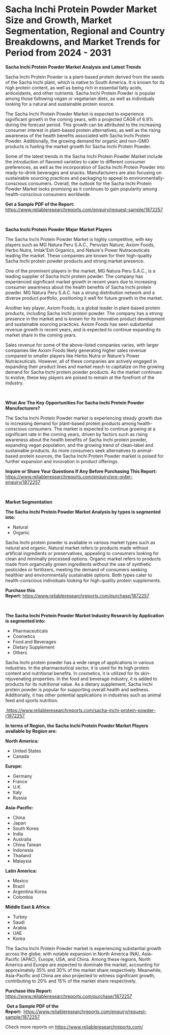 <p><h1>Sacha Inchi Protein Powder Market Size and Growth, Market Segmentation, Regional and Country Breakdowns, and Market Trends for Period from 2024 -  2031</h1></p><p><strong>Sacha Inchi Protein Powder Market Analysis and Latest Trends</strong></p>
<p><p>Sacha Inchi Protein Powder is a plant-based protein derived from the seeds of the Sacha Inchi plant, which is native to South America. It is known for its high protein content, as well as being rich in essential fatty acids, antioxidants, and other nutrients. Sacha Inchi Protein Powder is popular among those following vegan or vegetarian diets, as well as individuals looking for a natural and sustainable protein source.</p><p>The Sacha Inchi Protein Powder Market is expected to experience significant growth in the coming years, with a projected CAGR of 6.9% during the forecast period. This growth can be attributed to the increasing consumer interest in plant-based protein alternatives, as well as the rising awareness of the health benefits associated with Sacha Inchi Protein Powder. Additionally, the growing demand for organic and non-GMO products is fueling the market growth for Sacha Inchi Protein Powder.</p><p>Some of the latest trends in the Sacha Inchi Protein Powder Market include the introduction of flavored varieties to cater to different consumer preferences, as well as the incorporation of Sacha Inchi Protein Powder into ready-to-drink beverages and snacks. Manufacturers are also focusing on sustainable sourcing practices and packaging to appeal to environmentally-conscious consumers. Overall, the outlook for the Sacha Inchi Protein Powder Market looks promising as it continues to gain popularity among health-conscious consumers worldwide.</p></p>
<p><strong>Get a Sample PDF of the Report:&nbsp;</strong> <a href="https://www.reliableresearchreports.com/enquiry/request-sample/1872257">https://www.reliableresearchreports.com/enquiry/request-sample/1872257</a></p>
<p>&nbsp;</p>
<p><strong>Sacha Inchi Protein Powder Major Market Players</strong></p>
<p><p>The Sacha Inchi Protein Powder Market is highly competitive, with key players such as MG Natura Peru S.A.C., Peruvian Nature, Axiom Foods, Herbo Nutra, Imlak'Esh Organics, and Nature's Power Nutraceuticals leading the market. These companies are known for their high-quality Sacha Inchi protein powder products and strong market presence.</p><p>One of the prominent players in the market, MG Natura Peru S.A.C., is a leading supplier of Sacha Inchi protein powder. The company has experienced significant market growth in recent years due to increasing consumer awareness about the health benefits of Sacha Inchi protein powder. MG Natura Peru S.A.C. has a strong distribution network and a diverse product portfolio, positioning it well for future growth in the market.</p><p>Another key player, Axiom Foods, is a global leader in plant-based protein products, including Sacha Inchi protein powder. The company has a strong presence in the market and is known for its innovative product development and sustainable sourcing practices. Axiom Foods has seen substantial revenue growth in recent years, and is expected to continue expanding its market share in the coming years.</p><p>Sales revenue for some of the above-listed companies varies, with larger companies like Axiom Foods likely generating higher sales revenue compared to smaller players like Herbo Nutra or Nature's Power Nutraceuticals. However, all of these companies are actively engaged in expanding their product lines and market reach to capitalize on the growing demand for Sacha Inchi protein powder products. As the market continues to evolve, these key players are poised to remain at the forefront of the industry.</p></p>
<p>&nbsp;</p>
<p><strong>What Are The Key Opportunities For Sacha Inchi Protein Powder Manufacturers?</strong></p>
<p><p>The Sacha Inchi Protein Powder market is experiencing steady growth due to increasing demand for plant-based protein products among health-conscious consumers. The market is expected to continue growing at a significant rate in the coming years, driven by factors such as rising awareness about the health benefits of Sacha Inchi protein powder, expanding vegan population, and the growing trend of clean-label and sustainable products. As more consumers seek alternatives to animal-based protein sources, the Sacha Inchi Protein Powder market is poised for further expansion and innovation in product offerings.</p></p>
<p><strong>Inquire or Share Your Questions If Any Before Purchasing This Report:</strong> <a href="https://www.reliableresearchreports.com/enquiry/pre-order-enquiry/1872257">https://www.reliableresearchreports.com/enquiry/pre-order-enquiry/1872257</a></p>
<p>&nbsp;</p>
<p><strong>Market Segmentation</strong></p>
<p><strong>The Sacha Inchi Protein Powder Market Analysis by types is segmented into:</strong></p>
<p><ul><li>Natural</li><li>Organic</li></ul></p>
<p><p>Sacha Inchi protein powder is available in various market types such as natural and organic. Natural market refers to products made without artificial ingredients or preservatives, appealing to consumers looking for clean and minimally processed options. Organic market refers to products made from organically grown ingredients without the use of synthetic pesticides or fertilizers, meeting the demand of consumers seeking healthier and environmentally sustainable options. Both types cater to health-conscious individuals looking for high-quality protein supplements.</p></p>
<p><strong>Purchase this Report:&nbsp;</strong><a href="https://www.reliableresearchreports.com/purchase/1872257">https://www.reliableresearchreports.com/purchase/1872257</a></p>
<p>&nbsp;</p>
<p><strong>The Sacha Inchi Protein Powder Market Industry Research by Application is segmented into:</strong></p>
<p><ul><li>Pharmaceuticals</li><li>Cosmetics</li><li>Food and Beverages</li><li>Dietary Supplement</li><li>Others</li></ul></p>
<p><p>Sacha Inchi protein powder has a wide range of applications in various industries. In the pharmaceutical sector, it is used for its high protein content and nutritional benefits. In cosmetics, it is utilized for its skin-rejuvenating properties. In the food and beverage industry, it is added to products for its nutritional value. As a dietary supplement, Sacha Inchi protein powder is popular for supporting overall health and wellness. Additionally, it has other potential applications in industries such as animal feed and sports nutrition.</p></p>
<p><a href="https://www.reliableresearchreports.com/sacha-inchi-protein-powder-r1872257">&nbsp;https://www.reliableresearchreports.com/sacha-inchi-protein-powder-r1872257</a></p>
<p><strong>In terms of Region, the Sacha Inchi Protein Powder Market Players available by Region are:</strong></p>
<p>
    <p> <strong> North America: </strong>
        <ul>
            <li>United States</li>
            <li>Canada</li>
        </ul>
        </p> 
    <p> <strong> Europe: </strong>
        <ul>
            <li>Germany</li>
            <li>France</li>
            <li>U.K.</li>
            <li>Italy</li>
            <li>Russia</li>
        </ul>
        </p> 
    <p> <strong> Asia-Pacific: </strong>
        <ul>
            <li>China</li>
            <li>Japan</li>
            <li>South Korea</li>
            <li>India</li>
            <li>Australia</li>
            <li>China Taiwan</li>
            <li>Indonesia</li>
            <li>Thailand</li>
            <li>Malaysia</li>
        </ul>
        </p> 
    <p> <strong> Latin America: </strong>
        <ul>
            <li>Mexico</li>
            <li>Brazil</li>
            <li>Argentina Korea</li>
            <li>Colombia</li>
        </ul>
        </p> 
    <p> <strong> Middle East & Africa: </strong>
        <ul>
            <li>Turkey</li>
            <li>Saudi</li>
            <li>Arabia</li>
            <li>UAE</li>
            <li>Korea</li>
        </ul>
    </p>
    </p>
<p><p>The Sacha Inchi Protein Powder market is experiencing substantial growth across the globe, with notable expansion in North America (NA), Asia-Pacific (APAC), Europe, USA, and China. Among these regions, North America and Europe are expected to dominate the market, accounting for approximately 35% and 30% of the market share respectively. Meanwhile, Asia-Pacific and China are also projected to witness significant growth, contributing to 20% and 15% of the market share respectively.</p></p>
<p><strong>Purchase this Report: </strong><a href="https://www.reliableresearchreports.com/purchase/1872257">https://www.reliableresearchreports.com/purchase/1872257</a></p>
<p>&nbsp;<strong>Get a Sample PDF of the Report:&nbsp;&nbsp;</strong><a href="https://www.reliableresearchreports.com/enquiry/request-sample/1872257">https://www.reliableresearchreports.com/enquiry/request-sample/1872257</a></p>
<p><strong></strong></p>
<p>Check more reports on <a href="https://www.reliableresearchreports.com/">https://www.reliableresearchreports.com/</a></p>